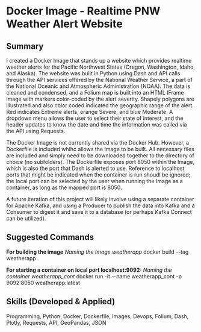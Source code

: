 # Docker Image - Realtime PNW Weather Alert Website

## Summary
I created a Docker Image that stands up a website which provides realtime weather alerts for the Pacific Northwest States (Oregon, Washington, Idaho, and Alaska).  The website was built in Python using Dash and API calls through the API services offered by the National Weather Service, a part of the National Oceanic and Atmospheric Administration (NOAA).  The data is cleaned and condensed, and a Folium map is built into an HTML IFrame image with markers color-coded by the alert severity.  Shapely polygons are illustrated and also color coded indicated the geographic range of the alert.  Red indicates Extreme alerts, orange Severe, and blue Moderate.  A dropdown menu allows the user to select their state of interest, and the header updates to know the date and time the information was called via the API using Requests.

The Docker Image is not currently shared via the Docker Hub.  However, a Dockerfile is included whihc allows the Image to be built.  All necessary files are included and simply need to be downloaded together to the directory of choice (no subfolders).  The Dockerfile exposes port 8050 within the Image, which is also the port that Dash is alerted to use.  Reference to localhost ports that might be indicated when the container is run shoudl be ignored; the local port can be selected by the user when running the Image as a container, as long as the mapped port is 8050.

A future iteration of this project will likely involve using a separate container for Apache Kafka, and using a Producer to publish the data into Kafka and a Consumer to digest it and save it to a database (or perhaps Kafka Connect can be utilized).

## Suggested Commands
**For building the image**
*Naming the Image weatherapp*
docker build --tag weatherapp .

**For starting a container on local port localhost:9092:**
*Naming the container weatherapp_cont*
docker run -it --name weatherapp_cont -p 9092:8050 weatherapp:latest

## Skills (Developed & Applied)
Programming, Python, Docker, Dockerfile, Images, Devops, Folium, Dash, Plotly, Requests, API, GeoPandas, JSON
